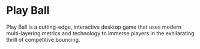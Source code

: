 # Play Ball
Play Ball is a cutting-edge, interactive desktop game that uses modern multi-layering metrics and technology to immerse players in the exhilarating thrill of competitive bouncing.

